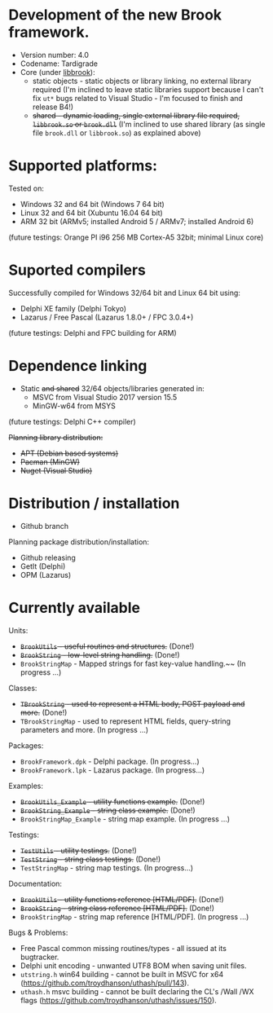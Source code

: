# Development of the new Brook framework.

* Version number: 4.0
* Codename: Tardigrade
* Core (under [libbrook](https://github.com/risoflora/libbrook/tree/new_api)):
    * static objects - static objects or library linking, no external library required (I'm inclined to leave static libraries support because I can't fix `ut*` bugs related to Visual Studio - I'm focused to finish and release B4!)
    * ~~shared - dynamic loading, single external library file required, `libbrook.so` or `brook.dll`~~ (I'm inclined to use shared library (as single file `brook.dll` or `libbrook.so`) as explained above)

# Supported platforms:

Tested on:

* Windows 32 and 64 bit (Windows 7 64 bit)
* Linux 32 and 64 bit (Xubuntu 16.04 64 bit)
* ARM 32 bit (ARMv5; installed Android 5 / ARMv7; installed Android 6)

(future testings: Orange PI i96 256 MB Cortex-A5 32bit; minimal Linux core)

# Suported compilers

Successfully compiled for Windows 32/64 bit and Linux 64 bit using:
* Delphi XE family (Delphi Tokyo)
* Lazarus / Free Pascal (Lazarus 1.8.0+ / FPC 3.0.4+)

(future testings: Delphi and FPC building for ARM)

# Dependence linking

* Static ~~and shared~~ 32/64 objects/libraries generated in:
    * MSVC from Visual Studio 2017 version 15.5
    * MinGW-w64 from MSYS

(future testings: Delphi C++ compiler)

~~Planning library distribution:~~

* ~~APT (Debian based systems)~~
* ~~Pacman (MinGW)~~
* ~~Nuget (Visual Studio)~~

# Distribution / installation

* Github branch

Planning package distribution/installation:
 
* Github releasing
* GetIt (Delphi)
* OPM (Lazarus)

# Currently available

Units:

* ~~`BrookUtils` - useful routines and structures.~~ (Done!)
* ~~`BrookString` - low-level string handling.~~ (Done!)
* `BrookStringMap` - Mapped strings for fast key-value handling.~~ (In progress ...)

Classes:

* ~~`TBrookString` - used to represent a HTML body, POST payload and more.~~ (Done!)
* `TBrookStringMap` - used to represent HTML fields, query-string parameters and more. (In progress ...)

Packages:

* `BrookFramework.dpk` - Delphi package. (In progress...)
* `BrookFramework.lpk` - Lazarus package. (In progress...)

Examples:

* ~~`BrookUtils_Example` - utility functions example.~~ (Done!)
* ~~`BrookString_Example` - string class example.~~ (Done!)
* `BrookStringMap_Example` - string map example. (In progress ...)

Testings:

* ~~`TestUtils` - utility testings.~~ (Done!)
* ~~`TestString` - string class testings.~~ (Done!)
* `TestStringMap` - string map testings. (In progress...)

Documentation:

* ~~`BrookUtils` - utility functions reference [HTML/PDF].~~ (Done!)
* ~~`BrookString` - string class reference [HTML/PDF].~~ (Done!)
* `BrookStringMap` - string map reference [HTML/PDF]. (In progress ...)

Bugs & Problems:

* Free Pascal common missing routines/types - all issued at its bugtracker.
* Delphi unit encoding - unwanted UTF8 BOM when saving unit files.
* `utstring.h` win64 building - cannot be built in MSVC for x64 (https://github.com/troydhanson/uthash/pull/143).
* `uthash.h` msvc building - cannot be built declaring the CL's /Wall /WX flags (https://github.com/troydhanson/uthash/issues/150).
